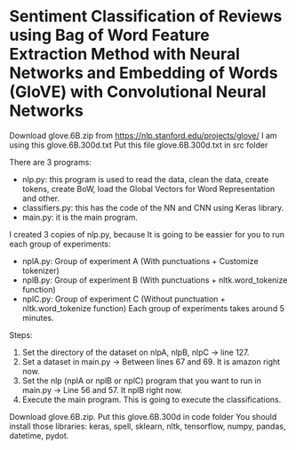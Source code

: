 # Sentiment Classification of Reviews using Bag of Word Feature Extraction Method with Neural Networks and Embedding of Words (GloVE) with Convolutional Neural Networks
Download glove.6B.zip from https://nlp.stanford.edu/projects/glove/ 
I am using this glove.6B.300d.txt
Put this file glove.6B.300d.txt in src folder

There are 3 programs:
- nlp.py: this program is used to read the data, clean the data, create tokens, create BoW, load the Global Vectors for Word Representation and other.
- classifiers.py: this has the code of the NN and CNN using Keras library.
- main.py: it is the main program.

I created 3 copies of nlp.py, because It is going to be eassier for you to run each group of experiments:
- nplA.py: Group of experiment A (With punctuations + Customize tokenizer)
- nplB.py: Group of experiment B (With punctuations + nltk.word_tokenize function) 
- nplC.py: Group of experiment C (Without punctuation + nltk.word_tokenize function)
Each group of experiments takes around 5 minutes.

Steps:
1) Set the directory of the dataset on nlpA, nlpB, nlpC -> line 127. 
2) Set a dataset in main.py -> Between lines 67 and 69. It is amazon right now.
3) Set the nlp (nplA or nplB or nplC) program that you want to run in main.py -> Line 56 and 57. It nplB right now.
4) Execute the main program. This is going to execute the classifications.

Download glove.6B.zip. Put this glove.6B.300d in code folder
You should install those libraries: keras, spell, sklearn, nltk, tensorflow, numpy, pandas, datetime, pydot.
